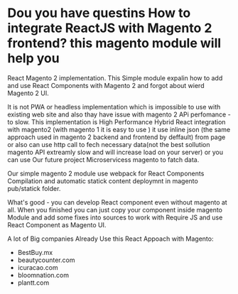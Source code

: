 # Dou you have questins How to integrate ReactJS with Magento 2 frontend? this magento module will help you
React Magento 2 implementation. This Simple module expalin how to add and use React Components with Magento 2 and forgot about wierd Magento 2 UI. 

It is not PWA or headless implementation which is impossible to use with existing web site and also thay have issue with magento 2 APi perfomance - to slow. This implementation is High Performance Hybrid React integration with magento2 (with magento 1 it is easy to use ) it use inline json (the same approach used in magento 2 backend and frontend by deffault) from page or also can use http call to fech necessary data(not the best sollution magento API extreamly slow and will increase load on your server) or you can use Our future project Microservicess magento to fatch data.

Our simple magento 2 module use webpack for React Components Compilation and automatic statick content deploymnt in magento pub/statick folder.

What's good - you can develop React component even without magento at all. When you finished you can just copy your component inside magento Module and add some fixes into sources to work with  Require JS and use React Component as Magento UI.

A lot of Big companies Already Use this React Appoach with Magento:
- BestBuy.mx
- beautycounter.com
- icuracao.com
- bloomnation.com
- plantt.com
